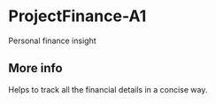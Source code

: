 # ProjectFinance-A1
Personal finance insight

## More info

Helps to track all the financial details in a concise way.